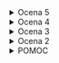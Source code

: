 
<details>
<summary>Ocena 5</summary>

**Sestavi super duper bančni varnostni sistem za James Bonda, ki je sestavljen iz...**

* optičnih senzorjev ki detektirajo če je James Bond prekinil laserski žarek (fototranzistor)...
* senzorjev pritiska ki detektirajo če je James Bond stopil na tla (stikalo)...
* alarm ki bo opozoril bad guy-se da se je eden izmed alarmov sprožil (rdeča LED-ica)...
* power lučka ki označuje da je sistem v vklopljenem stanju (zelena LED-ica)... 
* reset stikalo ki resetira alarm če se je sprožil...
* power stikalo ki aktivira celotni sistem...

**Da se aktivira alarm (rdeča LED-ica) se mora eden od senzorjev aktivirati.**
**Alarm mora biti aktiven toliko časa dokler ga ne resetiramo z reset stikalom (spominska celica).**
**Reset alarma ne sme biti izveden z power stikalom!!!**
</details>

<details>
<summary>Ocena 4</summary>

**Sestavi semaforni sistem po pravilnostni tabeli...**

| 1. stikalo | 2. stikalo | Zelena LED | Oranžna LED | Rdeča LED  |
|------------|------------|------------|-------------|------------|
| 0          | 0          | 1          | 0           | 0          |
| 0          | 1          | 0          | 1           | 0          |
| 1          | 0          | 0          | 0           | 1          |
| 1          | 1          | 1          | 1           | 1          |

**Obema stikaloma je potrebno dodati LED s katero se bo dalo videti ali je stikalo v odprtem ali zaprtem stanju.**

</details>

<details>
<summary>Ocena 3</summary>

**Sestavi logično vezje po pravilnostni tabeli...**

| 1. stikalo | 2. stikalo | LED  |
|------------|------------|------|
| 0          | 0          | 1    |
| 0          | 1          | 0    |
| 1          | 0          | 1    |
| 1          | 1          | 0    |

**Obema stikaloma je potrebno dodati LED s katero se bo dalo videti ali je stikalo v odprtem ali zaprtem stanju.**
</details>

<details>
<summary>Ocena 2</summary>

**Sestavi vezje iz dveh stikal (A, B) ter LED-ice po logični enačbi ki pove ali bo LED-ica svetila ali ne...**

```
LED = not(A) and B
```
</details>

<details>
<summary>POMOC</summary>

## LED, NOT, NOR SR-LATCH
<img height="100" src="https://github.com/urosjarc/informatika/blob/main/media/led.png">
<img height="100" src="https://github.com/urosjarc/informatika/blob/main/media/not_nand.png">
<img height="100" src="https://github.com/urosjarc/informatika/blob/main/media/sr_latch.png">

## QUAD, TRIPLE, DUO

<img width="300" src="http://sullystationtechnologies.com/circuits/sn74hc08pinout.jpg">
<img width="300" src="https://m.media-amazon.com/images/I/41ztlrBA6lL._AC_UF894,1000_QL80_.jpg">
<img width="300" src="https://makeyourownchip.tripod.com/7421_logic_diagram.png">

</details>

